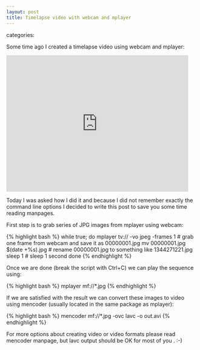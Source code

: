 ```yaml
---
layout: post
title: Timelapse video with webcam and mplayer
---
```

categories:

Some time ago I created a timelapse video using webcam and mplayer:

<iframe width="480" height="360" src="http://www.youtube.com/embed/HHfIg74Walc" frameborder="0" allowfullscreen></iframe>

Today I was asked how I did it and because I did not remember exactly the command line options I decided to write this post to save you some time reading manpages.

First step is to grab series of JPG images from mplayer using webcam:

{% highlight bash %}
while true; do
  mplayer tv:// -vo jpeg -frames 1    # grab one frame from webcam and save it as 00000001.jpg
  mv 00000001.jpg $(date +%s).jpg     # rename 00000001.jpg to something like 1344271221.jpg
  sleep 1                             # sleep 1 second
done
{% endhighlight %}

Once we are done (break the script with Ctrl+C) we can play the sequence using:

{% highlight bash %}
mplayer mf://*.jpg
{% endhighlight %}

If we are satisfied with the result we can convert these images to video using mencoder (usually located in the same package as mplayer):

{% highlight bash %}
mencoder mf://*.jpg -ovc lavc -o out.avi
{% endhighlight %}

For more options about creating video or video formats please read mencoder manpage, but lavc output should be OK for most of you . :-)
